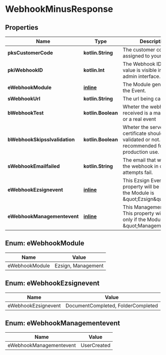 
# WebhookMinusResponse

## Properties
Name | Type | Description | Notes
------------ | ------------- | ------------- | -------------
**pksCustomerCode** | **kotlin.String** | The customer code assigned to your account | 
**pkiWebhookID** | **kotlin.Int** | The Webhook ID. This value is visible in the admin interface. | 
**eWebhookModule** | [**inline**](#EWebhookModule) | The Module generating the Event. | 
**sWebhookUrl** | **kotlin.String** | The url being called | 
**bWebhookTest** | **kotlin.Boolean** | Wheter the webhook received is a manual test or a real event | 
**bWebhookSkipsslvalidation** | **kotlin.Boolean** | Wheter the server&#39;s SSL certificate should be validated or not. Not recommended for production use. | 
**sWebhookEmailfailed** | **kotlin.String** | The email that will receive the webhook in case all attempts fail. | 
**eWebhookEzsignevent** | [**inline**](#EWebhookEzsignevent) | This Ezsign Event. This property will be set only if the Module is \&quot;Ezsign\&quot;. |  [optional]
**eWebhookManagementevent** | [**inline**](#EWebhookManagementevent) | This Management Event. This property will be set only if the Module is \&quot;Management\&quot;. |  [optional]


<a name="EWebhookModule"></a>
## Enum: eWebhookModule
Name | Value
---- | -----
eWebhookModule | Ezsign, Management


<a name="EWebhookEzsignevent"></a>
## Enum: eWebhookEzsignevent
Name | Value
---- | -----
eWebhookEzsignevent | DocumentCompleted, FolderCompleted


<a name="EWebhookManagementevent"></a>
## Enum: eWebhookManagementevent
Name | Value
---- | -----
eWebhookManagementevent | UserCreated




